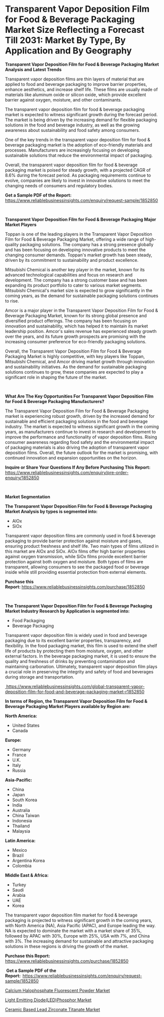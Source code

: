 <p><h1>Transparent Vapor Deposition Film for Food & Beverage Packaging Market Size Reflecting a Forecast Till 2031: Market By Type, By Application and By Geography</h1></p><p><strong>Transparent Vapor Deposition Film for Food & Beverage Packaging Market Analysis and Latest Trends</strong></p>
<p><p>Transparent vapor deposition films are thin layers of material that are applied to food and beverage packaging to improve barrier properties, enhance aesthetics, and increase shelf life. These films are usually made of materials like aluminum oxide or silicon oxide, which provide excellent barrier against oxygen, moisture, and other contaminants.</p><p>The transparent vapor deposition film for food & beverage packaging market is expected to witness significant growth during the forecast period. The market is being driven by the increasing demand for flexible packaging solutions in the food and beverage industry, as well as the growing awareness about sustainability and food safety among consumers.</p><p>One of the key trends in the transparent vapor deposition film for food & beverage packaging market is the adoption of eco-friendly materials and processes. Manufacturers are increasingly focusing on developing sustainable solutions that reduce the environmental impact of packaging.</p><p>Overall, the transparent vapor deposition film for food & beverage packaging market is poised for steady growth, with a projected CAGR of 8.6% during the forecast period. As packaging requirements continue to evolve, companies are likely to invest in innovative solutions to meet the changing needs of consumers and regulatory bodies.</p></p>
<p><strong>Get a Sample PDF of the Report:&nbsp;</strong> <a href="https://www.reliablebusinessinsights.com/enquiry/request-sample/1852850">https://www.reliablebusinessinsights.com/enquiry/request-sample/1852850</a></p>
<p>&nbsp;</p>
<p><strong>Transparent Vapor Deposition Film for Food & Beverage Packaging Major Market Players</strong></p>
<p><p>Toppan is one of the leading players in the Transparent Vapor Deposition Film for Food & Beverage Packaging Market, offering a wide range of high-quality packaging solutions. The company has a strong presence globally and has been focusing on developing innovative products to meet the changing consumer demands. Toppan's market growth has been steady, driven by its commitment to sustainability and product excellence.</p><p>Mitsubishi Chemical is another key player in the market, known for its advanced technological capabilities and focus on research and development. The company has a strong customer base and has been expanding its product portfolio to cater to various market segments. Mitsubishi Chemical's market size is expected to grow significantly in the coming years, as the demand for sustainable packaging solutions continues to rise.</p><p>Amcor is a major player in the Transparent Vapor Deposition Film for Food & Beverage Packaging Market, known for its strong global presence and diversified product offerings. The company has been focusing on innovation and sustainability, which has helped it to maintain its market leadership position. Amcor's sales revenue has experienced steady growth over the years, and its future growth prospects are promising with the increasing consumer preference for eco-friendly packaging solutions.</p><p>Overall, the Transparent Vapor Deposition Film for Food & Beverage Packaging Market is highly competitive, with key players like Toppan, Mitsubishi Chemical, and Amcor driving market growth through innovation and sustainability initiatives. As the demand for sustainable packaging solutions continues to grow, these companies are expected to play a significant role in shaping the future of the market.</p></p>
<p>&nbsp;</p>
<p><strong>What Are The Key Opportunities For Transparent Vapor Deposition Film for Food & Beverage Packaging Manufacturers?</strong></p>
<p><p>The Transparent Vapor Deposition Film for Food & Beverage Packaging market is experiencing robust growth, driven by the increased demand for sustainable and efficient packaging solutions in the food and beverage industry. The market is expected to witness significant growth in the coming years, as manufacturers continue to invest in research and development to improve the performance and functionality of vapor deposition films. Rising consumer awareness regarding food safety and the environmental impact of packaging materials is also driving the adoption of transparent vapor deposition films. Overall, the future outlook for the market is promising, with continued innovation and expansion opportunities on the horizon.</p></p>
<p><strong>Inquire or Share Your Questions If Any Before Purchasing This Report:</strong> <a href="https://www.reliablebusinessinsights.com/enquiry/pre-order-enquiry/1852850">https://www.reliablebusinessinsights.com/enquiry/pre-order-enquiry/1852850</a></p>
<p>&nbsp;</p>
<p><strong>Market Segmentation</strong></p>
<p><strong>The Transparent Vapor Deposition Film for Food & Beverage Packaging Market Analysis by types is segmented into:</strong></p>
<p><ul><li>AlOx</li><li>SiOx</li></ul></p>
<p><p>Transparent vapor deposition films are commonly used in food & beverage packaging to provide barrier protection against moisture and gases, ensuring product freshness and shelf life. Two main types of films utilized in this market are AlOx and SiOx. AlOx films offer high barrier properties against oxygen transmission, while SiOx films provide excellent barrier protection against both oxygen and moisture. Both types of films are transparent, allowing consumers to see the packaged food or beverage inside while still providing essential protection from external elements.</p></p>
<p><strong>Purchase this Report:&nbsp;</strong><a href="https://www.reliablebusinessinsights.com/purchase/1852850">https://www.reliablebusinessinsights.com/purchase/1852850</a></p>
<p>&nbsp;</p>
<p><strong>The Transparent Vapor Deposition Film for Food & Beverage Packaging Market Industry Research by Application is segmented into:</strong></p>
<p><ul><li>Food Packaging</li><li>Beverage Packaging</li></ul></p>
<p><p>Transparent vapor deposition film is widely used in food and beverage packaging due to its excellent barrier properties, transparency, and flexibility. In the food packaging market, this film is used to extend the shelf life of products by protecting them from moisture, oxygen, and other external factors. In the beverage packaging market, it is used to ensure the quality and freshness of drinks by preventing contamination and maintaining carbonation. Ultimately, transparent vapor deposition film plays a crucial role in preserving the integrity and safety of food and beverages during storage and transportation.</p></p>
<p><a href="https://www.reliablebusinessinsights.com/global-transparent-vapor-deposition-film-for-food-and-beverage-packaging-market-r1852850">&nbsp;https://www.reliablebusinessinsights.com/global-transparent-vapor-deposition-film-for-food-and-beverage-packaging-market-r1852850</a></p>
<p><strong>In terms of Region, the Transparent Vapor Deposition Film for Food & Beverage Packaging Market Players available by Region are:</strong></p>
<p>
    <p> <strong> North America: </strong>
        <ul>
            <li>United States</li>
            <li>Canada</li>
        </ul>
        </p> 
    <p> <strong> Europe: </strong>
        <ul>
            <li>Germany</li>
            <li>France</li>
            <li>U.K.</li>
            <li>Italy</li>
            <li>Russia</li>
        </ul>
        </p> 
    <p> <strong> Asia-Pacific: </strong>
        <ul>
            <li>China</li>
            <li>Japan</li>
            <li>South Korea</li>
            <li>India</li>
            <li>Australia</li>
            <li>China Taiwan</li>
            <li>Indonesia</li>
            <li>Thailand</li>
            <li>Malaysia</li>
        </ul>
        </p> 
    <p> <strong> Latin America: </strong>
        <ul>
            <li>Mexico</li>
            <li>Brazil</li>
            <li>Argentina Korea</li>
            <li>Colombia</li>
        </ul>
        </p> 
    <p> <strong> Middle East & Africa: </strong>
        <ul>
            <li>Turkey</li>
            <li>Saudi</li>
            <li>Arabia</li>
            <li>UAE</li>
            <li>Korea</li>
        </ul>
    </p>
    </p>
<p><p>The transparent vapor deposition film market for food & beverage packaging is projected to witness significant growth in the coming years, with North America (NA), Asia Pacific (APAC), and Europe leading the way. NA is expected to dominate the market with a market share of 35%, followed by APAC with 30%, Europe with 25%, USA with 7%, and China with 3%. The increasing demand for sustainable and attractive packaging solutions in these regions is driving the growth of the market.</p></p>
<p><strong>Purchase this Report: </strong><a href="https://www.reliablebusinessinsights.com/purchase/1852850">https://www.reliablebusinessinsights.com/purchase/1852850</a></p>
<p>&nbsp;<strong>Get a Sample PDF of the Report:&nbsp;&nbsp;</strong><a href="https://www.reliablebusinessinsights.com/enquiry/request-sample/1852850">https://www.reliablebusinessinsights.com/enquiry/request-sample/1852850</a></p>
<p><strong></strong></p>
<p><p><a href="https://github.com/mabutironaldo/Market-Research-Report-List-5/blob/main/calcium-halophosphate-fluorescent-powder-market.md">Calcium Halophosphate Fluorescent Powder Market</a></p><p><a href="https://github.com/gikababa4/Market-Research-Report-List-1/blob/main/light-emitting-diodeledphosphor-market.md">Light Emitting Diode(LED)Phosphor Market</a></p><p><a href="https://github.com/muhammadasraf467/Market-Research-Report-List-1/blob/main/ceramic-based-lead-zirconate-titanate-market.md">Ceramic Based Lead Zirconate Titanate Market</a></p></p>